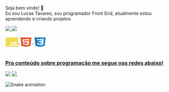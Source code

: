 Seja bem vindo! 👋 <br>
Eu sou Lucas Tavares, sou programador Front End, atualmente estou aprendendo e criando projetos


<div>
  <a href="https://github.com/Alucard10000">
  <img height="180em" src="https://github-readme-stats.vercel.app/api?username=Alucard10000&show_icons=true&theme=merko&include_all_commits=true&count_private=true"/>
  <img height="180em" src="https://github-readme-stats.vercel.app/api/top-langs/?username=Alucard10000&layout=compact&langs_count=6&theme=merko"/>
</div>

<div style="display: inline_block"><br>
  <img align="center" alt="Js" height="30" width="40" src="https://raw.githubusercontent.com/devicons/devicon/master/icons/javascript/javascript-plain.svg">
  <img align="center" alt="HTML" height="30" width="40" src="https://raw.githubusercontent.com/devicons/devicon/master/icons/html5/html5-original.svg">
  <img align="center" alt="CSS" height="30" width="40" src="https://raw.githubusercontent.com/devicons/devicon/master/icons/css3/css3-original.svg">
</div>
 
 <br>
 
  ### Pra conteúdo sobre programação me segue  nas redes abaixo!
 
<div> 
  
  <a href="https://instagram.com/tavarees_lucaas" target="_blank"><img src="https://img.shields.io/badge/-Instagram-%23E4405F?style=for-the-badge&logo=instagram&logoColor=white" target="_blank"></a>
  <a href="https://www.linkedin.com/in/lucas-tavares-9b0460261/" target="_blank"><img src="https://img.shields.io/badge/-LinkedIn-%230077B5?style=for-the-badge&logo=linkedin&logoColor=white" target="_blank"></a> 
 
  ![Snake animation](https://github.com/Alucard10000/Alucard10000/blob/output/github-contribution-grid-snake.svg)
</div>

